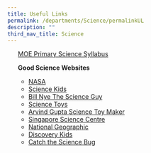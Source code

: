 ```yaml
---
title: Useful Links
permalink: /departments/Science/permalinkUL
description: ""
third_nav_title: Science
---
```

<ul>
<p><a href="https://www.moe.gov.sg/docs/default-source/document/education/syllabuses/sciences/files/science-primary-2014.pdf" target="_blank" rel="noopener">MOE Primary Science Syllabus</a></p>
<p><strong>Good Science Websites</strong></p>
<ul>
<li><a href="http://www.nasa.gov/" target="_blank" rel="noopener">NASA</a></li>
<li><a href="http://www.sciencekids.co.nz/" target="_blank" rel="noopener">Science Kids</a></li>
<li><a href="http://billnye.com/#home" target="_blank" rel="noopener">Bill Nye The Science Guy</a></li>
<li><a href="http://sci-toys.com/" target="_blank" rel="noopener">Science Toys</a></li>
<li><a href="http://www.arvindguptatoys.com/toys.html" target="_blank" rel="noopener">Arvind Gupta Science Toy Maker</a></li>
<li><a href="http://www.science.edu.sg/" target="_blank" rel="noopener">Singapore Science Centre</a></li>
<li><a href="http://www.nationalgeographic.com/" target="_blank" rel="noopener">National Geographic</a></li>
<li><a href="http://discoverykids.com/" target="_blank" rel="noopener">Discovery Kids</a></li>
<li><a href="http://www.sciencebug.org/investigators.html" target="_blank" rel="noopener">Catch the Science Bug</a></li>
</ul>
</li>
</ul>